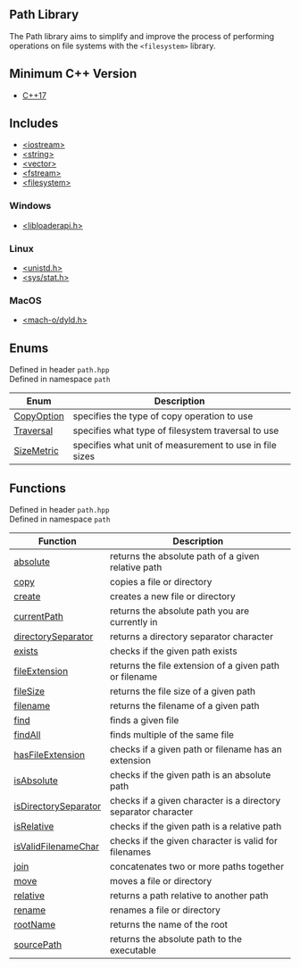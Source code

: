 ## Path Library
The Path library aims to simplify and improve the process of performing operations on file systems with the `<filesystem>` library.

## Minimum C++ Version
- [C++17](https://en.cppreference.com/w/cpp/17)

## Includes
- [\<iostream>](https://en.cppreference.com/w/cpp/io/basic_iostream)
- [\<string>](https://en.cppreference.com/w/cpp/string)
- [\<vector>](https://en.cppreference.com/w/cpp/container/vector)
- [\<fstream>](https://en.cppreference.com/w/cpp/io/basic_fstream)
- [\<filesystem>](https://en.cppreference.com/w/cpp/filesystem)
### Windows
- [\<libloaderapi.h>](https://learn.microsoft.com/en-us/windows/win32/api/libloaderapi/nf-libloaderapi-getmodulefilenamea)
### Linux
- [\<unistd.h>](https://pubs.opengroup.org/onlinepubs/7908799/xsh/unistd.h.html)
- [\<sys/stat.h>](https://pubs.opengroup.org/onlinepubs/7908799/xsh/sysstat.h.html)
### MacOS
- [\<mach-o/dyld.h>](https://opensource.apple.com/source/dyld/dyld-433.5/include/mach-o/dyld.h.auto.html)

## Enums
Defined in header `path.hpp` \
Defined in namespace `path`

| Enum | Description |
| --- | --- |
| [CopyOption](Enums/CopyOption.md) | specifies the type of copy operation to use |
| [Traversal](Enums/Traversal.md) | specifies what type of filesystem traversal to use |
| [SizeMetric](Enums/SizeMetric.md) | specifies what unit of measurement to use in file sizes |

## Functions
Defined in header `path.hpp` \
Defined in namespace `path`

| Function | Description |
| --- | --- |
| [absolute](Functions/absolute.md) | returns the absolute path of a given relative path |
| [copy](Functions/copy.md) | copies a file or directory |
| [create](Functions/create.md) | creates a new file or directory |
| [currentPath](Functions/currentPath.md) | returns the absolute path you are currently in |
| [directorySeparator](Functions/directorySeparator.md) | returns a directory separator character |
| [exists](Functions/exists.md) | checks if the given path exists |
| [fileExtension](Functions/fileExtension.md) | returns the file extension of a given path or filename |
| [fileSize](Functions/fileSize.md) | returns the file size of a given path |
| [filename](Functions/filename.md) | returns the filename of a given path |
| [find](Functions/find.md) | finds a given file |
| [findAll](Functions/findAll.md) | finds multiple of the same file |
| [hasFileExtension](Functions/hasFileExtension.md) | checks if a given path or filename has an extension |
| [isAbsolute](Functions/isAbsolute.md) | checks if the given path is an absolute path |
| [isDirectorySeparator](Functions/isDirectorySeparator.md) | checks if a given character is a directory separator character |
| [isRelative](Functions/isRelative.md) | checks if the given path is a relative path |
| [isValidFilenameChar](Functions/isValidFilenameChar.md) | checks if the given character is valid for filenames |
| [join](Functions/join.md) | concatenates two or more paths together |
| [move](Functions/move.md) | moves a file or directory |
| [relative](Functions/relative.md) | returns a path relative to another path |
| [rename](Functions/rename.md) | renames a file or directory |
| [rootName](Functions/rootName.md) | returns the name of the root |
| [sourcePath](Functions/sourcePath.md) | returns the absolute path to the executable |






